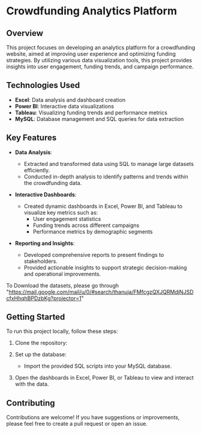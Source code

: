 # Crowdfunding Analytics Platform

## Overview
This project focuses on developing an analytics platform for a crowdfunding website, aimed at improving user experience and optimizing funding strategies. By utilizing various data visualization tools, this project provides insights into user engagement, funding trends, and campaign performance.

## Technologies Used
- **Excel**: Data analysis and dashboard creation
- **Power BI**: Interactive data visualizations
- **Tableau**: Visualizing funding trends and performance metrics
- **MySQL**: Database management and SQL queries for data extraction

## Key Features
- **Data Analysis**: 
  - Extracted and transformed data using SQL to manage large datasets efficiently.
  - Conducted in-depth analysis to identify patterns and trends within the crowdfunding data.

- **Interactive Dashboards**: 
  - Created dynamic dashboards in Excel, Power BI, and Tableau to visualize key metrics such as:
    - User engagement statistics
    - Funding trends across different campaigns
    - Performance metrics by demographic segments

- **Reporting and Insights**: 
  - Developed comprehensive reports to present findings to stakeholders.
  - Provided actionable insights to support strategic decision-making and operational improvements.
 
To Download the datasets, please go through "https://mail.google.com/mail/u/0/#search/thanuja/FMfcgzQXJQRMdjNJSDcfxHhqhBPDzbKg?projector=1"

## Getting Started
To run this project locally, follow these steps:

1. Clone the repository:

2. Set up the database:
   - Import the provided SQL scripts into your MySQL database.

3. Open the dashboards in Excel, Power BI, or Tableau to view and interact with the data.

## Contributing
Contributions are welcome! If you have suggestions or improvements, please feel free to create a pull request or open an issue.


